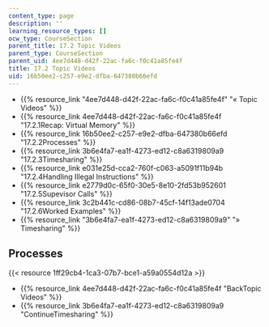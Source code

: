 ```yaml
---
content_type: page
description: ''
learning_resource_types: []
ocw_type: CourseSection
parent_title: 17.2 Topic Videos
parent_type: CourseSection
parent_uid: 4ee7d448-d42f-22ac-fa6c-f0c41a85fe4f
title: 17.2 Topic Videos
uid: 16b50ee2-c257-e9e2-dfba-647380b66efd
---
```


*   {{% resource_link "4ee7d448-d42f-22ac-fa6c-f0c41a85fe4f" "« Topic Videos" %}}
*   {{% resource_link 4ee7d448-d42f-22ac-fa6c-f0c41a85fe4f "17.2.1Recap: Virtual Memory" %}}
*   {{% resource_link 16b50ee2-c257-e9e2-dfba-647380b66efd "17.2.2Processes" %}}
*   {{% resource_link 3b6e4fa7-ea1f-4273-ed12-c8a6319809a9 "17.2.3Timesharing" %}}
*   {{% resource_link e031e25d-cca2-760f-c063-a5091f11b94b "17.2.4Handling Illegal Instructions" %}}
*   {{% resource_link e2779d0c-65f0-30e5-8e10-2fd53b952601 "17.2.5Supevisor Calls" %}}
*   {{% resource_link 3c2b441c-cd86-08b7-45cf-14f13ade0704 "17.2.6Worked Examples" %}}
*   {{% resource_link "3b6e4fa7-ea1f-4273-ed12-c8a6319809a9" "» Timesharing" %}}

Processes
---------

{{< resource 1ff29cb4-1ca3-07b7-bce1-a59a0554d12a >}}

*   {{% resource_link 4ee7d448-d42f-22ac-fa6c-f0c41a85fe4f "BackTopic Videos" %}}
*   {{% resource_link 3b6e4fa7-ea1f-4273-ed12-c8a6319809a9 "ContinueTimesharing" %}}